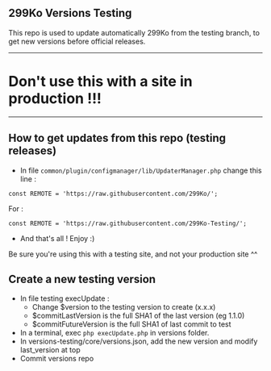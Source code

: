 ## 299Ko Versions Testing

This repo is used to update automatically 299Ko from the testing branch, to get new versions before official releases.

---
# Don't use this with a site in production !!!
---

## How to get updates from this repo (testing releases)

- In file `common/plugin/configmanager/lib/UpdaterManager.php` change this line :

```
const REMOTE = 'https://raw.githubusercontent.com/299Ko/';
```

For :

```
const REMOTE = 'https://raw.githubusercontent.com/299Ko-Testing/';
```

- And that's all ! Enjoy :)

Be sure you're using this with a testing site, and not your production site ^^

## Create a new testing version

- In file testing execUpdate :
    - Change $version to the testing version to create (x.x.x)
    - $commitLastVersion is the full SHA1 of the last version (eg 1.1.0)
    - $commitFutureVersion is the full SHA1 of last commit to test
- In a terminal, exec `php execUpdate.php` in versions folder.
- In versions-testing/core/versions.json, add the new version and modify last_version at top
- Commit versions repo
